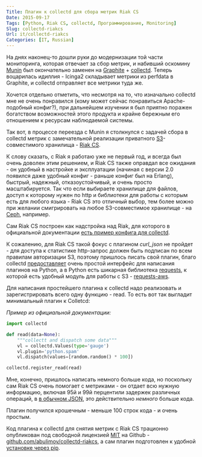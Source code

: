 ```yaml
---
Title: Плагин к collectd для сбора метрик Riak CS
Date: 2015-09-17
Tags: [Python, Riak CS, collectd, Программирование, Monitoring]
Slug: collectd-riakcs
Url: it/collectd-riakcs
Categories: [IT, Russian]
---
```


На днях наконец-то дошли руки до модернизации той части мониторинга, которая
отвечает за сбор метрик, и набивший оскомину [Munin](http://munin-monitoring.org) был
окончательно заменен на [Graphite](https://graphite.readthedocs.org/en/latest/) + [collectd](http://collectd.org).
Теперь воцарилась идиллия - Icinga2 складывает метрики из perfdata в Graphite,
и collectd отправляет все метрики туда же.

Хочется отдельно отметить, что несмотря на то, что изначально collectd мне
не очень понравился (кому может сейчас понравиться Apache-подобный конфиг?), при
дальнейшем изучении я был приятно поражен богатством возможностей этого
продукта и крайне бережным его отношением к ресурсам наблюдаемой системы.

Так вот, в процессе переезда с Munin я столкнулся с задачей сбора в collectd
метрик с замечательной реализации приватного
[S3](https://ru.wikipedia.org/wiki/Amazon_S3)-совместимого хранилища -
[Riak CS](http://docs.basho.com/riakcs/latest).

К слову сказать, с Riak я работаю уже не первый год, и всегда был очень доволен
этим решением, и Riak CS также оправдал все ожидания - он удобный в настройке
и эксплуатации (начиная с версии 2.0 появился даже удобный конфиг - раньше
конфиг был на Erlang), быстрый, надежный, отказоустойчивый, и очень просто масштабируется.
Так что если выбираете хранилище для файлов, доступ к которому нужен по http и
библиотеки для работы с которым есть для любого языка - Riak CS это отличный выбор,
тем более можно при желании смигрировать на любое S3-совместимое хранилище - на
[Ceph](http://ceph.com), например.

Сам Riak CS построен как надстройка над Riak, для которого в официальной
документации [есть пример конфига для collectd](http://docs.basho.com/riak/1.4.8/ops/running/monitoring/collectd/).

К сожалению, для Riak CS такой фокус с плагином *curl_json* не пройдет - для
доступа к статистике http-запрос должен быть подписан по всем правилам
авторизации S3, поэтому пришлось писать свой плагин, благо collectd
[предоставляет](https://collectd.org/documentation/manpages/collectd-python.5.shtml#writing_your_own_plugins)
очень простой интерфейс для написания плагинов на Python, а в Python есть
шикарная библиотека [requests](https://www.python-requests.org/), к которой есть удобный
модуль для работы с S3 - [requests-aws](https://github.com/tax/python-requests-aws).

Для написания простейшего плагина к collectd надо реализовать и
зарегистрировать всего одну функцию - read. То есть вот так выгладит минимальный
плагин к Colletcd:

*Пример из официальной документации:*
```Python
import collectd

def read(data=None):
    """collectt and dispatch some data"""
    vl = collectd.Values(type='gauge')
    vl.plugin='python.spam'
    vl.dispatch(values=[random.random() * 100])

collectd.register_read(read)
```

Мне, конечно, пришлось написать немного больше кода, но поскольку сам Riak CS
очень помогает c метриками - он отдает всю нужную информацию, включая
95й и 99й перцентили задержек различных операций, в
[в обычном JSON](http://docs.basho.com/riakcs/latest/cookbooks/Monitoring-and-Metrics/),
это действительно *немного* больше кода.

Плагин получился крошечным - меньше 100 строк кода - и
очень простым.

Код плагина к collectd для снятия метрик с Riak CS трационно опубликован под
свободной лицензией [MIT](https://opensource.org/licenses/MIT)
на Github - [github.com/abulimov/collectd-riakcs](https://github.com/abulimov/collectd-riakcs),
а сам плагин подготовлен к удобной [установке через pip](https://github.com/abulimov/collectd-riakcs#setup).
